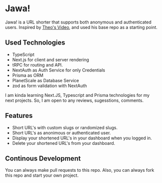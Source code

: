 # Jawa!
Jawa! is a URL shorter that supports both anonymous and authenticated users.
Inspired by [Theo's Video](https://www.youtube.com/watch?v=qcyEtvSiM9c), and used his base repo as a starting point.

## Used Technologies
- TypeScript
- Next.js for client and server rendering
- tRPC for routing and API.
- NextAuth as Auth Service for only Credentials
- Prisma as ORM
- PlanetScale as Database Service
- zod as form validation with NextAuth

I am kinda learning Next.JS, Typescript and Prisma technologies for my next projects. So, I am open to any reviews, sugesstions, comments.

## Features
- Short URL's with custom slugs or randomized slugs.
- Short URL's as anonimous or authenticated user.
- Display your shortened URL's in your dashboard when you logged in.
- Delete your shortened URL's from your dashboard.

## Continous Development
You can always make pull requests to this repo. Also, you can always fork this repo and start your own project.
